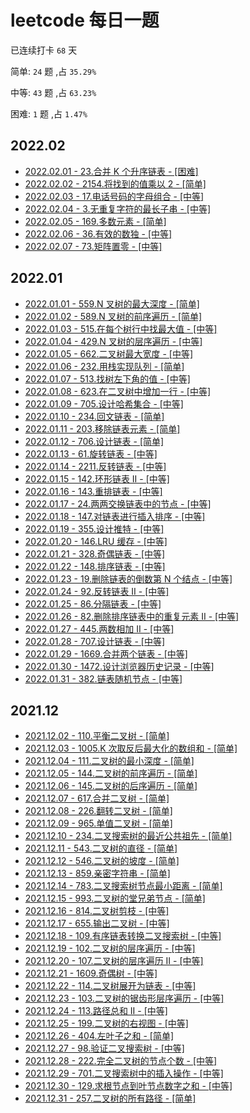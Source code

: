 # leetcode 每日一题

已连续打卡 `68` 天

简单: `24` 题 ,占 `35.29%`

中等: `43` 题 ,占 `63.23%`

困难: `1` 题 ,占 `1.47%`

## 2022.02

-   [2022.02.01 - 23.合并 K 个升序链表 - [困难]](./src/23/index.ts)
-   [2022.02.02 - 2154.将找到的值乘以 2 - [简单]](./src/2154/index.ts)
-   [2022.02.03 - 17.电话号码的字母组合 - [中等]](./src/17/index.ts)
-   [2022.02.04 - 3.无重复字符的最长子串 - [中等]](./src/3/index.ts)
-   [2022.02.05 - 169.多数元素 - [简单]](./src/169/index.ts)
-   [2022.02.06 - 36.有效的数独 - [中等]](./src/36/index.ts)
-   [2022.02.07 - 73.矩阵置零 - [中等]](./src/73/index.ts)

## 2022.01

-   [2022.01.01 - 559.N 叉树的最大深度 - [简单]](./src/559/index.ts)
-   [2022.01.02 - 589.N 叉树的前序遍历 - [简单]](./src/589/index.ts)
-   [2022.01.03 - 515.在每个树行中找最大值 - [中等]](./src/515/index.ts)
-   [2022.01.04 - 429.N 叉树的层序遍历 - [中等]](./src/429/index.ts)
-   [2022.01.05 - 662.二叉树最大宽度 - [中等]](./src/662/index.ts)
-   [2022.01.06 - 232.用栈实现队列 - [简单]](./src/232/index.ts)
-   [2022.01.07 - 513.找树左下角的值 - [中等]](./src/513/index.ts)
-   [2022.01.08 - 623.在二叉树中增加一行 - [中等]](./src/623/index.ts)
-   [2022.01.09 - 705.设计哈希集合 - [中等]](./src/705/index.ts)
-   [2022.01.10 - 234.回文链表 - [简单]](./src/234/index.ts)
-   [2022.01.11 - 203.移除链表元素 - [简单]](./src/203/index.ts)
-   [2022.01.12 - 706.设计链表 - [简单]](./src/706/index.ts)
-   [2022.01.13 - 61.旋转链表 - [中等]](./src/61/index.ts)
-   [2022.01.14 - 2211.反转链表 - [中等]](./src/2211/index.ts)
-   [2022.01.15 - 142.环形链表 II - [中等]](./src/142/index.ts)
-   [2022.01.16 - 143.重排链表 - [中等]](./src/143/index.ts)
-   [2022.01.17 - 24.两两交换链表中的节点 - [中等]](./src/24/index.ts)
-   [2022.01.18 - 147.对链表进行插入排序 - [中等]](./src/147/index.ts)
-   [2022.01.19 - 355.设计推特 - [中等]](./src/355/index.ts)
-   [2022.01.20 - 146.LRU 缓存 - [中等]](./src/146/index.ts)
-   [2022.01.21 - 328.奇偶链表 - [中等]](./src/328/index.ts)
-   [2022.01.22 - 148.排序链表 - [中等]](./src/148/index.ts)
-   [2022.01.23 - 19.删除链表的倒数第 N 个结点 - [中等]](./src/19/index.ts)
-   [2022.01.24 - 92.反转链表 II - [中等]](./src/92/index.ts)
-   [2022.01.25 - 86.分隔链表 - [中等]](./src/86/index.ts)
-   [2022.01.26 - 82.删除排序链表中的重复元素 II - [中等]](./src/82/index.ts)
-   [2022.01.27 - 445.两数相加 II - [中等]](./src/445/index.ts)
-   [2022.01.28 - 707.设计链表 - [中等]](./src/707/index.ts)
-   [2022.01.29 - 1669.合并两个链表 - [中等]](./src/1669/index.ts)
-   [2022.01.30 - 1472.设计浏览器历史记录 - [中等]](./src/1472/index.ts)
-   [2022.01.31 - 382.链表随机节点 - [中等]](./src/382/index.ts)

## 2021.12

-   [2021.12.02 - 110.平衡二叉树 - [简单]](./src/110/index.ts)
-   [2021.12.03 - 1005.K 次取反后最大化的数组和 - [简单]](./src/1005/index.ts)
-   [2021.12.04 - 111.二叉树的最小深度 - [简单]](./src/111/index.ts)
-   [2021.12.05 - 144.二叉树的前序遍历 - [简单]](./src/144/index.ts)
-   [2021.12.06 - 145.二叉树的后序遍历 - [简单]](./src/145/index.ts)
-   [2021.12.07 - 617.合并二叉树 - [简单]](./src/617/index.ts)
-   [2021.12.08 - 226.翻转二叉树 - [简单]](./src/226/index.ts)
-   [2021.12.09 - 965.单值二叉树 - [简单]](./src/965/index.ts)
-   [2021.12.10 - 234.二叉搜索树的最近公共祖先 - [简单]](./src/235/index.ts)
-   [2021.12.11 - 543.二叉树的直径 - [简单]](./src/543/index.ts)
-   [2021.12.12 - 546.二叉树的坡度 - [简单]](./src/546/index.ts)
-   [2021.12.13 - 859.亲密字符串 - [简单]](./src/859/index.ts)
-   [2021.12.14 - 783.二叉搜索树节点最小距离 - [简单]](./src/783/index.ts)
-   [2021.12.15 - 993.二叉树的堂兄弟节点 - [简单]](./src/993/index.ts)
-   [2021.12.16 - 814.二叉树剪枝 - [中等]](./src/814/index.ts)
-   [2021.12.17 - 655.输出二叉树 - [中等]](./src/655/index.ts)
-   [2021.12.18 - 109.有序链表转换二叉搜索树 - [中等]](./src/109/index.ts)
-   [2021.12.19 - 102.二叉树的层序遍历 - [中等]](./src/102/index.ts)
-   [2021.12.20 - 107.二叉树的层序遍历 II - [中等]](./src/107/index.ts)
-   [2021.12.21 - 1609.奇偶树 - [中等]](./src/1609/index.ts)
-   [2021.12.22 - 114.二叉树展开为链表 - [中等]](./src/114/index.ts)
-   [2021.12.23 - 103.二叉树的锯齿形层序遍历 - [中等]](./src/103/index.ts)
-   [2021.12.24 - 113.路径总和 II - [中等]](./src/113/index.ts)
-   [2021.12.25 - 199.二叉树的右视图 - [中等]](./src/199/index.ts)
-   [2021.12.26 - 404.左叶子之和 - [简单]](./src/404/index.ts)
-   [2021.12.27 - 98.验证二叉搜索树 - [中等]](./src/98/index.ts)
-   [2021.12.28 - 222.完全二叉树的节点个数 - [中等]](./src/222/index.ts)
-   [2021.12.29 - 701.二叉搜索树中的插入操作 - [中等]](./src/701/index.ts)
-   [2021.12.30 - 129.求根节点到叶节点数字之和 - [中等]](./src/129/index.ts)
-   [2021.12.31 - 257.二叉树的所有路径 - [简单]](./src/257/index.ts)
